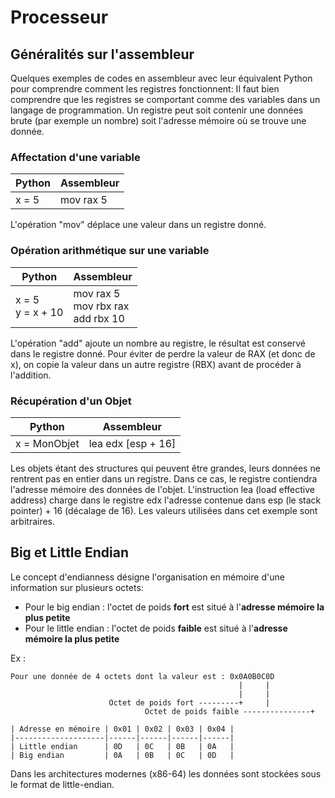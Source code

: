 # Processeur

## Généralités sur l'assembleur

Quelques exemples de codes en assembleur avec leur équivalent Python pour comprendre comment les registres fonctionnent:
Il faut bien comprendre que les registres se comportant comme des variables dans un langage de programmation.
Un registre peut soit contenir une données brute (par exemple un nombre) soit l'adresse mémoire où se trouve une donnée.

### Affectation d'une variable

| Python | Assembleur |
|--------|------------|
| x = 5  | mov rax 5  |

L'opération "mov" déplace une valeur dans un registre donné.

### Opération arithmétique sur une variable

| Python           | Assembleur                       |
|------------------|----------------------------------|
| x = 5 </br> y = x + 10 | mov rax 5 </br> mov rbx rax </br> add rbx 10 |

L'opération "add" ajoute un nombre au registre, le résultat est conservé dans le registre donné.
Pour éviter de perdre la valeur de RAX (et donc de x), on copie la valeur dans un autre registre (RBX) avant de procéder à l'addition.

### Récupération d'un Objet

| Python       | Assembleur         |
|--------------|--------------------|
| x = MonObjet | lea edx [esp + 16] |

Les objets étant des structures qui peuvent être grandes, leurs données ne rentrent pas en entier dans un registre.
Dans ce cas, le registre contiendra l'adresse mémoire des données de l'objet.
L'instruction lea (load effective address) charge dans le registre edx l'adresse contenue dans esp (le stack pointer) + 16 (décalage de 16).
Les valeurs utilisées dans cet exemple sont arbitraires.


## Big et Little Endian

Le concept d'endianness désigne l'organisation en mémoire d'une information sur plusieurs octets:
- Pour le big endian : l'octet de poids **fort** est situé à l'**adresse mémoire la plus petite**
- Pour le little endian : l'octet de poids **faible** est situé à l'**adresse mémoire la plus petite**

Ex :
```
Pour une donnée de 4 octets dont la valeur est : 0x0A0B0C0D
                                                   |     |
                                                   |     |
                      Octet de poids fort ---------+     |
					          Octet de poids faible ---------------+

| Adresse en mémoire | 0x01 | 0x02 | 0x03 | 0x04 |
|--------------------|------|------|------|------|
| Little endian      | 0D   | 0C   | 0B   | 0A   |
| Big endian         | 0A   | 0B   | 0C   | 0D   |
```
Dans les architectures modernes (x86-64) les données sont stockées sous le format de little-endian.

